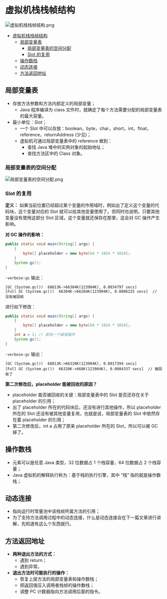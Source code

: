 # 虚拟机栈栈帧结构

![虚拟机栈栈帧结构.png](https://assets.ng-tech.icu/book/understanding-the-jvm/虚拟机栈栈帧结构.png)

<!-- TOC -->

- [虚拟机栈栈帧结构](#虚拟机栈栈帧结构)
  - [局部变量表](#局部变量表)
    - [局部变量表的空间分配](#局部变量表的空间分配)
    - [Slot 的复用](#slot-的复用)
  - [操作数栈](#操作数栈)
  - [动态连接](#动态连接)
  - [方法返回地址](#方法返回地址)

<!-- /TOC -->

## 局部变量表

- 存放方法参数和方法内部定义的局部变量；
  - Java 程序编译为 class 文件时，就确定了每个方法需要分配的局部变量表的最大容量。
- 最小单位：Slot；
  - 一个 Slot 中可以存放：boolean，byte，char，short，int，float，reference，returnAddress (少见)；
  - 虚拟机可通过局部变量表中的 reference 做到：
    - 查找 Java 堆中的实例对象的起始地址；
    - 查找方法区中的 Class 对象。

### 局部变量表的空间分配

![局部变量表的空间分配.png](https://assets.ng-tech.icu/book/understanding-the-jvm/局部变量表的空间分配.png)

### Slot 的复用

**定义：** 如果当前位置已经超过某个变量的作用域时，例如出了定义这个变量的代码块，这个变量对应的 Slot 就可以给其他变量使用了。但同时也说明，只要其他变量没有使用这部分 Slot 区域，这个变量就还保存在那里，这会对 GC 操作产生影响。

**对 GC 操作的影响：**

```java
public static void main(String[] args) {
    {
    	byte[] placeholder = new byte[64 * 1024 * 1024];
    }
    System.gc();
}
```

`-verbose:gc` 输出：

```
[GC (System.gc())  68813K->66304K(123904K), 0.0034797 secs]
[Full GC (System.gc())  66304K->66204K(123904K), 0.0086225 secs]  // 没有被回收
```

进行如下修改：

```java
public static void main(String[] args) {
    {
    	byte[] placeholder = new byte[64 * 1024 * 1024];
    }
    int a = 1; // 新加一个赋值操作
    System.gc();
}
```

`-verbose:gc` 输出：

```
[GC (System.gc())  68813K->66320K(123904K), 0.0017394 secs]
[Full GC (System.gc())  66320K->668K(123904K), 0.0084337 secs]  // 被回收了
```

**第二次修改后，placeholder 能被回收的原因？**

- placeholder 能否被回收的关键：局部变量表中的 Slot 是否还存在关于 placeholder 的引用；
- 出了 placeholder 所在的代码块后，还没有进行其他操作，所以 placeholder 所在的 Slot 还没有被其他变量复用，也就是说，局部变量表的 Slot 中依然存在着 placeholder 的引用；
- 第二次修改后，int a 占用了原来 placeholder 所在的 Slot，所以可以被 GC 掉了。

## 操作数栈

- 元素可以是任意 Java 类型，32 位数据占 1 个栈容量，64 位数据占 2 个栈容量；
- Java 虚拟机的解释执行称为：基于栈的执行引擎，其中 “栈” 指的就是操作数栈；

## 动态连接

- 指向运行时常量池中该栈帧所属方法的引用；
- 为了支持方法调用过程中的动态连接，什么是动态连接会在下一篇文章进行讲解，先知道有这么个东西就行。

## 方法返回地址

- **两种退出方法的方式：**
  - 遇到 return；
  - 遇到异常。
- **退出方法时可能执行的操作：**
  - 恢复上层方法的局部变量表和操作数栈；
  - 把返回值压入调用者栈帧的操作数栈；
  - 调整 PC 计数器指向方法调用后面的指令。
